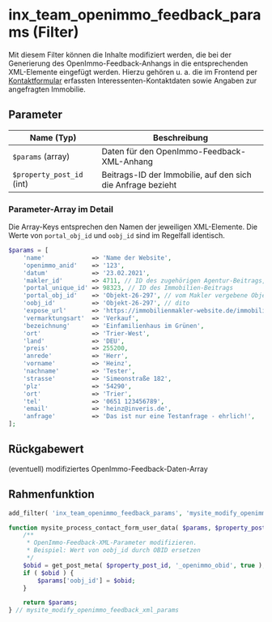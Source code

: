 # inx_team_openimmo_feedback_params (Filter)

Mit diesem Filter können die Inhalte modifiziert werden, die bei der Generierung des OpenImmo-Feedback-Anhangs in die entsprechenden XML-Elemente eingefügt werden. Hierzu gehören u. a. die im Frontend per [Kontaktformular](../komponenten/kontaktformular) erfassten Interessenten-Kontaktdaten sowie Angaben zur angefragten Immobilie.

## Parameter

| Name (Typ) | Beschreibung |
| ---------- | ------------ |
| `$params` (array) | Daten für den OpenImmo-Feedback-XML-Anhang |
| `$property_post_id` (int) | Beitrags-ID der Immobilie, auf den sich die Anfrage bezieht |

### Parameter-Array im Detail

Die Array-Keys entsprechen den Namen der jeweiligen XML-Elemente. Die Werte von `portal_obj_id` und `oobj_id` sind im Regelfall identisch.

```php
$params = [
	'name'             => 'Name der Website',
	'openimmo_anid'    => '123',
	'datum'            => '23.02.2021',
	'makler_id'        => 4711, // ID des zugehörigen Agentur-Beitrags, sofern vorhanden
	'portal_unique_id' => 98323, // ID des Immobilien-Beitrags
	'portal_obj_id'    => 'Objekt-26-297', // vom Makler vergebene Objekt-ID 
	'oobj_id'          => 'Objekt-26-297', // dito
	'expose_url'       => 'https://immobilienmakler-website.de/immobilien/einfamilienhaus-im-gruenen/',
	'vermarktungsart'  => 'Verkauf',
	'bezeichnung'      => 'Einfamilienhaus im Grünen',
	'ort'              => 'Trier-West',
	'land'             => 'DEU',
	'preis'            => 255200,
	'anrede'           => 'Herr',
	'vorname'          => 'Heinz',
	'nachname'         => 'Tester',
	'strasse'          => 'Simeonstraße 182',
	'plz'              => '54290',
	'ort'              => 'Trier',
	'tel'              => '0651 123456789',
	'email'            => 'heinz@inveris.de',
	'anfrage'          => 'Das ist nur eine Testanfrage - ehrlich!',
];
```

## Rückgabewert

(eventuell) modifiziertes OpenImmo-Feedback-Daten-Array

## Rahmenfunktion

[](_info-snippet-einbindung.md ':include')

```php
add_filter( 'inx_team_openimmo_feedback_params', 'mysite_modify_openimmo_feedback_xml_params', 10, 2 );

function mysite_process_contact_form_user_data( $params, $property_post_id ) {
	/**
	 * OpenImmo-Feedback-XML-Parameter modifizieren.
	 * Beispiel: Wert von oobj_id durch OBID ersetzen
	 */
	$obid = get_post_meta( $property_post_id, '_openimmo_obid', true );
	if ( $obid ) {
		$params['oobj_id'] = $obid;
	}

	return $params;
} // mysite_modify_openimmo_feedback_xml_params
```

[](_backlink.md ':include')
